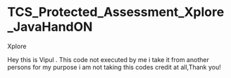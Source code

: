 # TCS_Protected_Assessment_Xplore_JavaHandON
Xplore

Hey this is Vipul . This code not executed by me i take it from another persons for my purpose i am not taking this codes credit at all,Thank you!
